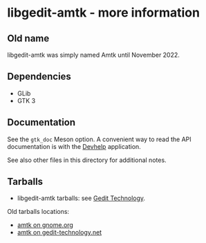 libgedit-amtk - more information
================================

Old name
--------

libgedit-amtk was simply named Amtk until November 2022.

Dependencies
------------

- GLib
- GTK 3

Documentation
-------------

See the `gtk_doc` Meson option. A convenient way to read the API documentation
is with the [Devhelp](https://wiki.gnome.org/Apps/Devhelp) application.

See also other files in this directory for additional notes.

Tarballs
--------

- libgedit-amtk tarballs: see [Gedit Technology](https://gedit-technology.net/).

Old tarballs locations:
- [amtk on gnome.org](https://download.gnome.org/sources/amtk/)
- [amtk on gedit-technology.net](https://gedit-technology.net/tarballs/amtk/)
